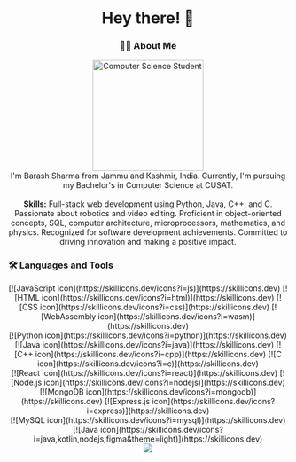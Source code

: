 

<h1 align="center">Hey there! 👋</h1>

<h3 align="center">👩‍💻 About Me</h3>

<p align="center">
  <img src="https://i.imgur.com/n9vZucl.jpg" height="200" alt="Computer Science Student" /><br>
  I'm Barash Sharma from Jammu and Kashmir, India. Currently, I'm pursuing my Bachelor's in Computer Science at CUSAT.<br><br>
  <strong>Skills:</strong> Full-stack web development using Python, Java, C++, and C. Passionate about robotics and video editing. Proficient in object-oriented concepts, SQL, computer architecture, microprocessors, mathematics, and physics. Recognized for software development achievements. Committed to driving innovation and making a positive impact.
</p>

<h3 align="left">🛠 Languages and Tools</h3>

<div align="center">
  <!-- First row -->
  <div class="icon-row">
    [![JavaScript icon](https://skillicons.dev/icons?i=js)](https://skillicons.dev)
    [![HTML icon](https://skillicons.dev/icons?i=html)](https://skillicons.dev)
    [![CSS icon](https://skillicons.dev/icons?i=css)](https://skillicons.dev)
    [![WebAssembly icon](https://skillicons.dev/icons?i=wasm)](https://skillicons.dev)
  </div>

  <!-- Second row -->
  <div class="icon-row">
    [![Python icon](https://skillicons.dev/icons?i=python)](https://skillicons.dev)
    [![Java icon](https://skillicons.dev/icons?i=java)](https://skillicons.dev)
    [![C++ icon](https://skillicons.dev/icons?i=cpp)](https://skillicons.dev)
    [![C icon](https://skillicons.dev/icons?i=c)](https://skillicons.dev)
  </div>

  <!-- Third row -->
  <div class="icon-row">
    [![React icon](https://skillicons.dev/icons?i=react)](https://skillicons.dev)
    [![Node.js icon](https://skillicons.dev/icons?i=nodejs)](https://skillicons.dev)
    [![MongoDB icon](https://skillicons.dev/icons?i=mongodb)](https://skillicons.dev)
    [![Express.js icon](https://skillicons.dev/icons?i=express)](https://skillicons.dev)
  </div>

  <!-- Fourth row -->
  <div class="icon-row">
    [![MySQL icon](https://skillicons.dev/icons?i=mysql)](https://skillicons.dev)
    <!-- Add more icons here -->
  </div>

  <!-- Fifth row with icons from the second link -->
  <div class="icon-row">
    [![Java icon](https://skillicons.dev/icons?i=java,kotlin,nodejs,figma&theme=light)](https://skillicons.dev)
  </div>
</div>




<div align="center">
  <img src="https://visitor-badge.laobi.icu/badge?page_id=barash1311.barash1311&" />
</div>
